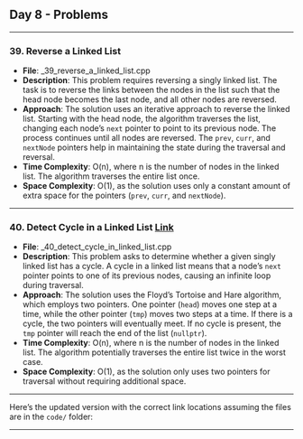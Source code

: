 ## Day 8 - Problems

---

### 39. **Reverse a Linked List**
   - **File**: _39_reverse_a_linked_list.cpp
   - **Description**: This problem requires reversing a singly linked list. The task is to reverse the links between the nodes in the list such that the head node becomes the last node, and all other nodes are reversed.
   - **Approach**: The solution uses an iterative approach to reverse the linked list. Starting with the head node, the algorithm traverses the list, changing each node’s `next` pointer to point to its previous node. The process continues until all nodes are reversed. The `prev`, `curr`, and `nextNode` pointers help in maintaining the state during the traversal and reversal.
   - **Time Complexity**: O(n), where n is the number of nodes in the linked list. The algorithm traverses the entire list once.
   - **Space Complexity**: O(1), as the solution uses only a constant amount of extra space for the pointers (`prev`, `curr`, and `nextNode`).

---

### 40. **Detect Cycle in a Linked List** [Link](./_40_detect_cycle_in_linked_list.cpp)
   - **File**: _40_detect_cycle_in_linked_list.cpp
   - **Description**: This problem asks to determine whether a given singly linked list has a cycle. A cycle in a linked list means that a node’s `next` pointer points to one of its previous nodes, causing an infinite loop during traversal.
   - **Approach**: The solution uses the Floyd’s Tortoise and Hare algorithm, which employs two pointers. One pointer (`head`) moves one step at a time, while the other pointer (`tmp`) moves two steps at a time. If there is a cycle, the two pointers will eventually meet. If no cycle is present, the `tmp` pointer will reach the end of the list (`nullptr`).
   - **Time Complexity**: O(n), where n is the number of nodes in the linked list. The algorithm potentially traverses the entire list twice in the worst case.
   - **Space Complexity**: O(1), as the solution only uses two pointers for traversal without requiring additional space.

---

Here’s the updated version with the correct link locations assuming the files are in the `code/` folder:

---
